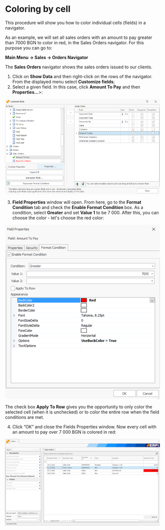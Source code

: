 # Coloring by cell

This procedure will show you how to color individual cells (fields) in a navigator.

As an example, we will set all sales orders with an amount to pay greater than 7000 BGN to color in red, in the Sales Orders navigator. For this purpose you can go to:

<b> Main Menu -> Sales -> Orders Navigator </b>

The <b> Sales Orders </b> navigator shows the sales orders issued to our clients.

1.	Click on <b>Show Data</b> and then right-click on the rows of the navigator. From the displayed menu select <b>Customize fields</b>; 
2.	Select a given field. In this case, click **Amount To Pay** and then **Properties…**>: <br>

![Amount to pay](pictures/amount-to-pay.png)

3.	<b>Field Properties</b> window will open. From here, go to the <b>Format Condition</b> tab and check the <b>Enable Format Condition</b> box. As a condition, select <b>Greater</b> and set **Value 1** to be 7 000. After this, you can choose the color - let's choose the red color:

![Format condition](pictures/format-condition.png)

The check box <b>Apply To Row</b> gives you the opportunity to only color the selected cell (when it is unchecked) or to color the entire row when the field conditions are met.   

4.	Click “OK” and close the Fields Properties window. Now every cell with an amount to pay over 7 000 BGN is colored in red:
 
![Colored cell](pictures/colored-cell.png)
